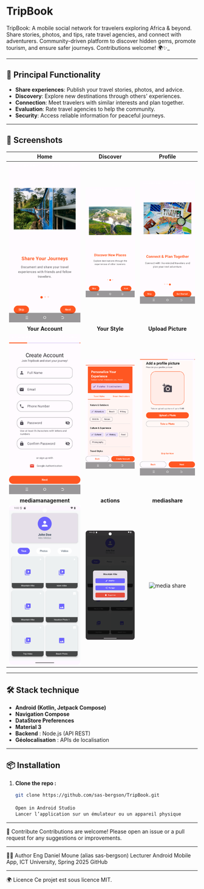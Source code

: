 # TripBook
TripBook: A mobile social network for travelers exploring Africa &amp; beyond. Share stories, photos, and tips, rate travel agencies, and connect with adventurers. Community-driven platform to discover hidden gems, promote tourism, and ensure safer journeys.  Contributions welcome! 🌍✨_

---

## 🚀 Principal Functionality

- **Share experiences**: Publish your travel stories, photos, and advice.
- **Discovery**: Explore new destinations through others' experiences.
- **Connection**: Meet travelers with similar interests and plan together.
- **Evaluation**: Rate travel agencies to help the community.
- **Security**: Access reliable information for peaceful journeys.
---

## 📱 Screenshots

|                                           Home                                            |                                      Discover                                      |                                      Profile                                      |
|:-----------------------------------------------------------------------------------------:|:----------------------------------------------------------------------------------:|:---------------------------------------------------------------------------------:|
|       ![Home](app/src/main/java/com/android/tripbook/screenshots/onboarding_1.png)        |  ![Discover](app/src/main/java/com/android/tripbook/screenshots/onboarding_2.png)  |  ![Profile](app/src/main/java/com/android/tripbook/screenshots/onboarding_3.png)  |
|                                     **Your Account**                                      |                                   **Your Style**                                   |                                **Upload Picture**                                 |
|     ![Account](app/src/main/java/com/android/tripbook/screenshots/create_account.png)     |   ![Style](app/src/main/java/com/android/tripbook/screenshots/travel_styles.png)   | ![Picture](app/src/main/java/com/android/tripbook/screenshots/upload_picture.png) |
|                                    **mediamanagement**                                    |                                    **actions**                                     |                                  **mediashare**                                   |
|        ![mediamanagement](app/src/main/java/com/android/tripbook/screenshots/mediamanagement.png)        |        ![actions](app/src/main/java/com/android/tripbook/screenshots/actions.png)         | ![media share](app/src/main/java/com/android/tripbook/screenshots/mediashare.png) |
---

## 🛠️ Stack technique

- **Android (Kotlin, Jetpack Compose)**
- **Navigation Compose**
- **DataStore Preferences**
- **Material 3**
- **Backend** : Node.js (API REST)
- **Géolocalisation** : APIs de localisation

---

## 📦 Installation

1. **Clone the repo :**
   ```bash
   git clone https://github.com/sas-bergson/TripBook.git

   Open in Android Studio
   Lancer l’application sur un émulateur ou un appareil physique

<hr></hr>
🤝 Contribute
Contributions are welcome! Please open an issue or a pull request for any suggestions or improvements.
<hr></hr>
👨‍💻 Author
Eng Daniel Moune (alias sas-bergson)   
Lecturer Android Mobile App,   
ICT University, Spring 2025 GitHub  <hr></hr>
🌍 Licence
Ce projet est sous licence MIT.
